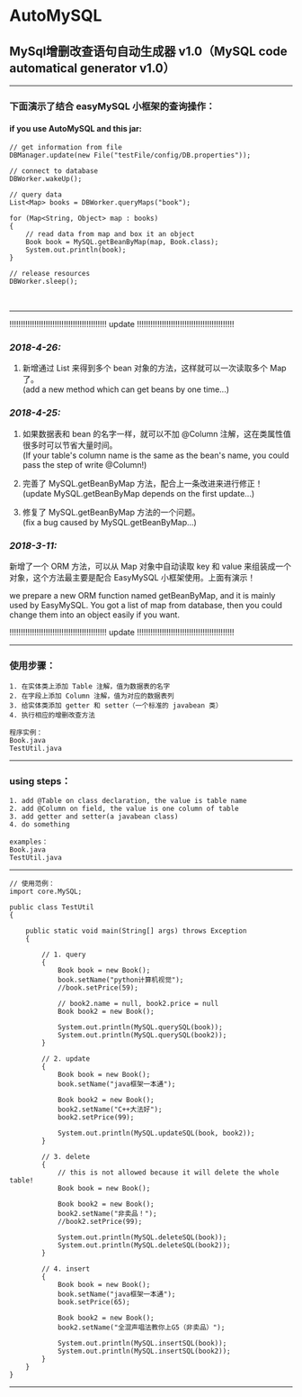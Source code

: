 # AutoMySQL
## MySql增删改查语句自动生成器 v1.0（MySQL code automatical generator v1.0）
--------------------------------------------------------------------------

### 下面演示了结合 easyMySQL 小框架的查询操作：
#### if you use AutoMySQL and this jar:
    // get information from file
    DBManager.update(new File("testFile/config/DB.properties"));

    // connect to database
    DBWorker.wakeUp();

    // query data
    List<Map> books = DBWorker.queryMaps("book");

    for (Map<String, Object> map : books)
    {
        // read data from map and box it an object
        Book book = MySQL.getBeanByMap(map, Book.class);
        System.out.println(book);
    }

    // release resources
    DBWorker.sleep();

<br/>

--------------------------------------------------------------------------

!!!!!!!!!!!!!!!!!!!!!!!!!!!!!!!!!!!!!!!!!!! update !!!!!!!!!!!!!!!!!!!!!!!!!!!!!!!!!!!!!!!!!!!<br/>

### *2018-4-26:*
1. 新增通过 List<Map> 来得到多个 bean 对象的方法，这样就可以一次读取多个 Map了。<br/>
(add a new method which can get beans by one time...)<br/>

### *2018-4-25:*
1. 如果数据表和 bean 的名字一样，就可以不加 @Column 注解，这在类属性值很多时可以节省大量时间。<br/>
(If your table's column name is the same as the bean's name, you could pass the step of write @Column!)<br/>

2. 完善了 MySQL.getBeanByMap 方法，配合上一条改进来进行修正！<br/>
(update MySQL.getBeanByMap depends on the first update...)<br/>

3. 修复了 MySQL.getBeanByMap 方法的一个问题。<br/>
(fix a bug caused by MySQL.getBeanByMap...)<br/>

### *2018-3-11:*
新增了一个 ORM 方法，可以从 Map 对象中自动读取 key 和 value 来组装成一个对象，这个方法最主要是配合 EasyMySQL 小框架使用。上面有演示！<br/>

we prepare a new ORM function named getBeanByMap, and it is mainly used by EasyMySQL. You got a list of map from database, then you could change them into an object easily if you want.<br/>

!!!!!!!!!!!!!!!!!!!!!!!!!!!!!!!!!!!!!!!!!!! update !!!!!!!!!!!!!!!!!!!!!!!!!!!!!!!!!!!!!!!!!!!<br/>

--------------------------------------------------------------------------

### 使用步骤：<br/>
    1. 在实体类上添加 Table 注解，值为数据表的名字
    2. 在字段上添加 Column 注解，值为对应的数据表列
    3. 给实体类添加 getter 和 setter（一个标准的 javabean 类）
    4. 执行相应的增删改查方法

    程序实例：
    Book.java
    TestUtil.java
***************************************************************************************************************
### using steps：<br/>
    1. add @Table on class declaration, the value is table name
    2. add @Column on field, the value is one column of table
    3. add getter and setter(a javabean class)
    4. do something

    examples：
    Book.java
    TestUtil.java

***************************************************************************************************************
    // 使用范例：                                                                                                      
    import core.MySQL;

    public class TestUtil
    {

        public static void main(String[] args) throws Exception
        {

            // 1. query
            {
                Book book = new Book();
                book.setName("python计算机视觉");
                //book.setPrice(59);

                // book2.name = null, book2.price = null
                Book book2 = new Book();

                System.out.println(MySQL.querySQL(book));
                System.out.println(MySQL.querySQL(book2));
            }

            // 2. update
            {
                Book book = new Book();
                book.setName("java框架一本通");

                Book book2 = new Book();
                book2.setName("C++大法好");
                book2.setPrice(99);

                System.out.println(MySQL.updateSQL(book, book2));
            }

            // 3. delete
            {
                // this is not allowed because it will delete the whole table!
                Book book = new Book();

                Book book2 = new Book();
                book2.setName("非卖品！");
                //book2.setPrice(99);

                System.out.println(MySQL.deleteSQL(book));
                System.out.println(MySQL.deleteSQL(book2));
            }

            // 4. insert
            {
                Book book = new Book();
                book.setName("java框架一本通");
                book.setPrice(65);

                Book book2 = new Book();
                book2.setName("全混声唱法教你上G5（非卖品）");

                System.out.println(MySQL.insertSQL(book));
                System.out.println(MySQL.insertSQL(book2));
            }
        }
    }
***************************************************************************************************************

